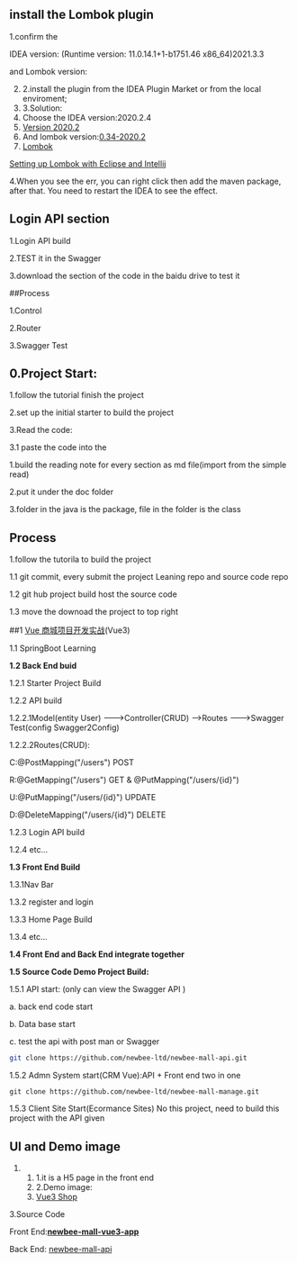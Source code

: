 



## install the Lombok plugin

1.confirm the 

IDEA version: (Runtime version: 11.0.14.1+1-b1751.46 x86_64)2021.3.3

and Lombok version:

2. 2.install the plugin from the IDEA Plugin Market or from the local enviroment;
3. 3.Solution:
4. Choose the IDEA version:2020.2.4 
5. [Version 2020.2](https://www.jetbrains.com/idea/download/other.html)
6. And lombok version:[0.34-2020.2](https://plugins.jetbrains.com/plugin/6317-lombok/versions/stable/107975)
7. [Lombok](https://plugins.jetbrains.com/plugin/6317-lombok/versions)

[Setting up Lombok with Eclipse and Intellij](https://www.baeldung.com/lombok-ide)

4.When you see the err, you can right click then add the maven package, after that. You need to restart the IDEA to see the effect.

## Login API section

1.Login API build

2.TEST it in the Swagger

3.download the section of the code in the baidu drive to test it

##Process

1.Control

2.Router

3.Swagger Test

## 0.Project Start:

1.follow the tutorial finish the project

2.set up the initial starter to build the project

3.Read the code: 

3.1 paste the code into the 



1.build the reading note for every section as md file(import from the simple read)

2.put it under the doc folder

3.folder in the java is the package, file in the folder is the class

## Process

1.follow the tutorila to build the project

1.1 git commit, every submit the project Leaning repo and source code repo

1.2 git hub project build host the source code

1.3 move the downoad the project to top right



##1 [Vue 商城项目开发实战](https://juejin.cn/book/6844733826191589390/section)(Vue3)



1.1 SpringBoot Learning

**1.2 Back End buid**

1.2.1 Starter Project Build

1.2.2 API build

1.2.2.1Model(entity User) --->Controller(CRUD) -->Routes --->Swagger Test(config Swagger2Config)

1.2.2.2Routes(CRUD):

C:@PostMapping("/users") POST



R:@GetMapping("/users") GET & @PutMapping("/users/{id}")



U:@PutMapping("/users/{id}") UPDATE

D:@DeleteMapping("/users/{id}") DELETE





1.2.3  Login API build

1.2.4 etc...



**1.3 Front End Build**

1.3.1Nav Bar

1.3.2 register and login

1.3.3 Home Page Build

1.3.4 etc...

**1.4 Front End and Back End integrate together**

**1.5 Source Code Demo Project Build:**

1.5.1 API start: (only can view the Swagger API )

a. back end code start

b. Data base start

c. test the api with post man or Swagger

```bash
git clone https://github.com/newbee-ltd/newbee-mall-api.git
```



1.5.2 Admn System start(CRM Vue):API + Front end two in one

```
git clone https://github.com/newbee-ltd/newbee-mall-manage.git
```



1.5.3 Client Site Start(Ecormance Sites) No this project, need to build this project with the API given



## UI and Demo image

1. 1. 1.it is a H5 page in the front end
   2. 2.Demo image:
   3. [Vue3 Shop](http://47.99.134.126:5008/#/home)

3.Source Code

Front End:**[newbee-mall-vue3-app](https://github.com/newbee-ltd/newbee-mall-vue3-app)**

Back End: [newbee-mall-api](https://github.com/newbee-ltd/newbee-mall-api)

